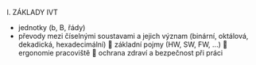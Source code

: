I. ZÁKLADY IVT
  - jednotky (b, B, řády)
  - převody mezi číselnými soustavami a jejich význam (binární, oktálová, dekadická,
hexadecimální)
 základní pojmy (HW, SW, FW, ...)
 ergonomie pracoviště
 ochrana zdraví a bezpečnost při práci
